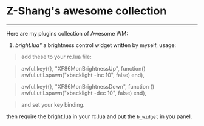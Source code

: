 Z-Shang's awesome collection
=
---

Here are my plugins collection of Awesome WM:

1. *bright.lua"* a brightness control widget written by myself, usage:

>add these to your rc.lua file:

>awful.key({}, "XF86MonBrightnessUp", function() awful.util.spawn("xbacklight -inc 10", false) end),

>awful.key({}, "XF86MonBrightnessDown", function () awful.util.spawn("xbacklight -dec 10", false) end),

>and set your key binding.

then require the bright.lua in your rc.lua and put the `b_widget` in you panel.
